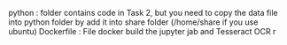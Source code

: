 python : folder contains code in Task 2, but you need to copy the data file into python folder by add it into share folder (/home/share if you use ubuntu)
Dockerfile : File docker build the jupyter jab and Tesseract OCR 
r
